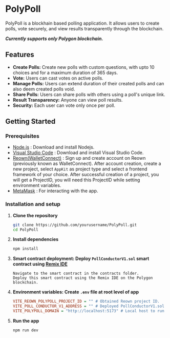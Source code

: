 # PolyPoll

PolyPoll is a blockhain based polling application. It allows users to create polls, vote securely, and view results transparently through the blockchain.

***Currently supports only Polygon blockchain.***

## Features

- **Create Polls:** Create new polls with custom questions, with upto 10 choices and for a maximum duration of 365 days.
- **Vote:** Users can cast votes on active polls.
- **Manage Polls:** Users can extend duration of their created polls and can also deem created polls void.
- **Share Polls:** Users can share polls with others using a poll's unique link.
- **Result Transparency:** Anyone can view poll results.
- **Security:** Each user can vote only once per poll.

## Getting Started

### Prerequisites

- [Node.js](https://nodejs.org/) : Download and install Nodejs.
- [Visual Studio Code](https://code.visualstudio.com/) : Download and install Visual Studio Code.
- [Reown(WalletConnect)](https://cloud.reown.com/sign-up) : Sign up and create account on Reown (previously known  as WalletConnect). After account creation, create a new project, select `AppKit` as project type and select a frontend framework of your choice. After successful creation of a project, you will get a ProjectID, you will need this ProjectID while setting environment variables.
- [MetaMask](https://metamask.io/) : For interacting with the app.

### Installation and setup

1. **Clone the repository**

    ```bash
    git clone https://github.com/yourusername/PolyPoll.git
    cd PolyPoll
    ```

2. **Install dependencies**

    ```bash
    npm install
    ```

3. **Smart contract deployment: Deploy `PollConductorV1.sol` smart contract using [Remix IDE](https://remix.ethereum.org/)**
  
    ```text
    Navigate to the smart contract in the contracts folder.
    Deploy this smart contract using the Remix IDE on the Polygon blockchain.
    ```

4. **Environment variables: Create `.env` file at root level of app**

    ```ini
    VITE_REOWN_POLYPOLL_PROJECT_ID = "" # Obtained Reown project ID.
    VITE_POLL_CONDUCTOR_V1_ADDRESS = "" # Deployed PollConductorV1.sol smart contract address.
    VITE_POLYPOLL_DOMAIN = "http://localhost:5173" # Local host to run locally.
    ```

5. **Run the app**

    ```bash
    npm run dev
    ```

##

